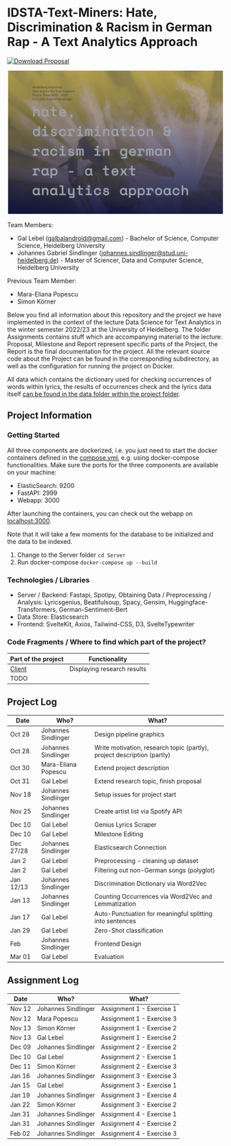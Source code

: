 # IDSTA-Text-Miners: Hate, Discrimination & Racism in German Rap - A Text Analytics Approach

[![Download Proposal](https://img.shields.io/badge/Download--PDF-Proposal-green)](https://github.com/gsindlinger/IDSTA-Text-Miners/raw/main/Proposal/project-proposal.pdf)

<p align="center">
  <img width="500" src="https://raw.githubusercontent.com/gsindlinger/IDSTA-Text-Miners/main/title.png" alt="Project title"/>
</p>

Team Members:
- Gal Lebel (galbalandroid@gmail.com) - Bachelor of Science, Computer Science, Heidelberg University
- Johannes Gabriel Sindlinger (johannes.sindlinger@stud.uni-heidelberg.de) - Master of Sciencer, Data and Computer Science, Heidelberg University

Previous Team Member:
- Mara-Eliana Popescu
- Simon Körner

Below you find all information about this repository and the project we have implemented in the context of the lecture Data Science for Text Analytics in the winter semester 2022/23 at the University of Heidelberg. The folder Assignments contains stuff which are accompanying material to the lecture. Proposal, Milestone and Report represent specific parts of the Project, the Report is the final documentation for the project. All the relevant source code about the Project can be found in the corresponding subdirectory, as well as the configuration for running the project on Docker.

All data which contains the dictionary used for checking occurrences of words within lyrics, the results of occurrences check and the lyrics data itself [can be found in the data folder within the project folder](https://github.com/gsindlinger/IDSTA-Text-Miners/tree/main/Project/Server/data).

## Project Information

### Getting Started
All three components are dockerized, i.e. you just need to start the docker containers defined in the [compose.yml](https://github.com/gsindlinger/IDSTA-Text-Miners/blob/main/Project/compose.yml), e.g. using docker-compose functionalities.
Make sure the ports for the three components are available on your machine:
* ElasticSearch: 9200
* FastAPI: 2999
* Webapp: 3000

After launching the containers, you can check out the webapp on [localhost:3000](http://localhost:3000).

Note that it will take a few moments for the database to be initialized and the data to be indexed.

1. Change to the Server folder
```cd Server```
2. Run docker-compose
```docker-compose up --build```

### Technologies / Libraries
* Server / Backend: Fastapi, Spotipy, 
Obtaining Data / Preprocessing / Analysis: Lyricsgenius, Beatifulsoup, Spacy, Gensim, Huggingface-Transformers, German-Sentiment-Bert 
* Data Store: Elasticsearch
* Frontend: SvelteKit, Axios, Tailwind-CSS, D3, SvelteTypewriter

### Code Fragments / Where to find which part of the project?
| Part of the project | Functionality |
| --- | --- |
| [Client](https://github.com/gsindlinger/IDSTA-Text-Miners/tree/main/Project/Client) | Displaying research results | 
| TODO |


## Project Log

| Date   | Who?                | What?                                                                   | 
|--------|---------------------|-------------------------------------------------------------------------|
| Oct 28 | Johannes Sindlinger | Design pipeline graphics                                                |
| Oct 28 | Johannes Sindlinger | Write motivation, research topic (partly), project description (partly) |
| Oct 30 | Mara-Eliana Popescu | Extend project description                                              |
| Oct 31 | Gal Lebel           | Extend research topic, finish proposal                                  |
| Nov 18 | Johannes Sindlinger | Setup issues for project start                                          |
| Nov 25 | Johannes Sindlinger | Create artist list via Spotify API                                      |
| Dec 10 | Gal Lebel           | Genius Lyrics Scraper                                                   |
| Dec 10 | Gal Lebel           | Milestone Editing                                                              |
| Dec 27/28 | Johannes Sindlinger           | Elasticsearch Connection                                                             |
| Jan 2  | Gal Lebel           | Preprocessing - cleaning up dataset    |
| Jan 2 | Gal Lebel | Filtering out non-German songs (polyglot) |
| Jan 12/13 | Johannes Sindlinger           | Discrimination Dictionary via Word2Vec                                                             |
| Jan 13 | Johannes Sindlinger           | Counting Occurrences via Word2Vec and Lemmatization                                                          |
| Jan 17 | Gal Lebel  | Auto-Punctuation for meaningful splitting into sentences  |
| Jan 29 | Gal Lebel  | Zero-Shot classification        |
| Feb  | Johannes Sindlinger           | Frontend Design                                                          |
| Mar 01 | Gal Lebel | Evaluation |






## Assignment Log


| Date   | Who?                | What?                     | 
|--------|---------------------|---------------------------|
| Nov 12 | Johannes Sindlinger | Assignment 1 - Exercise 1 |
| Nov 12 | Mara Popescu        | Assignment 1 - Exercise 3 |
| Nov 13 | Simon Körner        | Assignment 1 - Exercise 2 |
| Nov 13 | Gal Lebel           | Assignment 1 - Exercise 2 |
| Dec 09 | Johannes Sindlinger | Assignment 2 - Exercise 2 |
| Dec 10 | Gal Lebel           | Assignment 2 - Exercise 1 |
| Dec 11 | Simon Körner        | Assignment 2 - Exercise 3 |
| Jan 16 | Johannes Sindlinger | Assignment 3 - Exercise 3 |
| Jan 15 | Gal Lebel           | Assignment 3 - Exercise 1 |
| Jan 19 | Johannes Sindlinger | Assignment 3 - Exercise 4 |
| Jan 22 | Simon Körner        | Assignment 3 - Exercise 2 |
| Jan 31 | Johannes Sindlinger | Assignment 4 - Exercise 1 |
| Jan 31 | Johannes Sindlinger | Assignment 4 - Exercise 2 |
| Feb 02 | Johannes Sindlinger | Assignment 4 - Exercise 3 |




